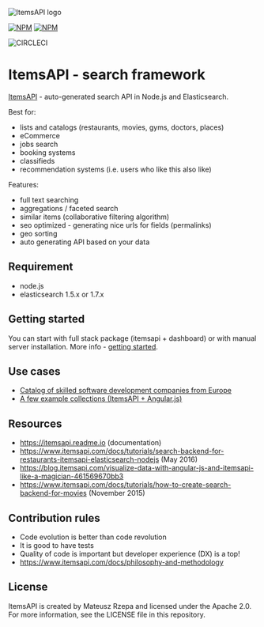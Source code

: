 ![ItemsAPI logo](http://res.cloudinary.com/abcdefgh123456/image/upload/c_scale,w_150/v1479983228/t2BmYaxc_k705u7.jpg)

[![NPM](https://nodei.co/npm/itemsapi.png?downloads=true&downloadRank=true)](https://nodei.co/npm/itemsapi/) [![NPM](https://nodei.co/npm-dl/itemsapi.png?months=6&height=3)](https://nodei.co/npm/itemsapi/)

![CIRCLECI](https://circleci.com/gh/itemsapi/itemsapi.png?circle-token=935dec2ee54b75370c904d110cbda8b9272860ee&style=shield)

# ItemsAPI - search framework

<a href="https://www.itemsapi.com" target="_blank">ItemsAPI</a> - auto-generated search API in Node.js and Elasticsearch.

Best for:
- lists and catalogs (restaurants, movies, gyms, doctors, places)
- eCommerce
- jobs search
- booking systems
- classifieds
- recommendation systems (i.e. users who like this also like)

Features:
- full text searching
- aggregations / faceted search
- similar items (collaborative filtering algorithm)
- seo optimized - generating nice urls for fields (permalinks)
- geo sorting
- auto generating API based on your data

## Requirement
- node.js
- elasticsearch 1.5.x or 1.7.x

## Getting started

You can start with full stack package (itemsapi + dashboard) or with manual server installation. 
More info - <a href="https://www.itemsapi.com/docs/getting-started" target="_blank">getting started</a>.

## Use cases
- <a href="http://devteams.co/" target="_blank">Catalog of skilled software development companies from Europe</a>
- <a href="http://app.itemsapi.com/" target="_blank">A few example collections (ItemsAPI + Angular.js)</a>


## Resources
- https://itemsapi.readme.io (documentation)
- https://www.itemsapi.com/docs/tutorials/search-backend-for-restaurants-itemsapi-elasticsearch-nodejs (May 2016)
- https://blog.itemsapi.com/visualize-data-with-angular-js-and-itemsapi-like-a-magician-461569670bb3
- https://www.itemsapi.com/docs/tutorials/how-to-create-search-backend-for-movies (November 2015)

## Contribution rules
- Code evolution is better than code revolution
- It is good to have tests
- Quality of code is important but developer experience (DX) is a top! 
- https://www.itemsapi.com/docs/philosophy-and-methodology

## License
ItemsAPI is created by Mateusz Rzepa and licensed under the Apache 2.0. For more information, see the LICENSE file in this repository.
